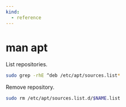 ```yaml
---
kind:
  - reference
---
```

# man apt

List repositories.

```bash
sudo grep -rhE ^deb /etc/apt/sources.list* 
```

Remove repository.

```bash
sudo rm /etc/apt/sources.list.d/$NAME.list
```